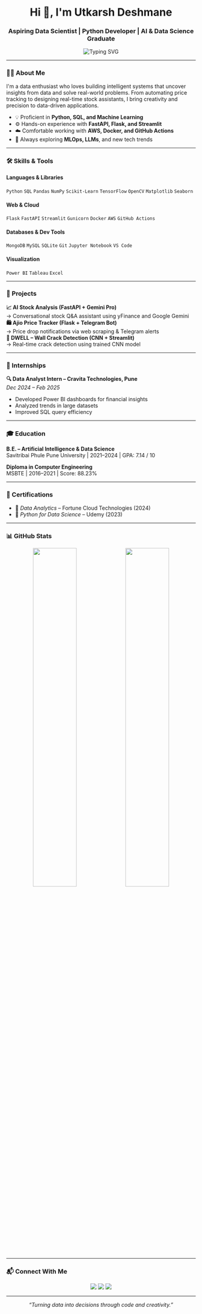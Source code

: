 
<h1 align="center">Hi 👋, I'm Utkarsh Deshmane</h1>
<h3 align="center">Aspiring Data Scientist | Python Developer | AI & Data Science Graduate</h3>

<p align="center">
  <img src="https://readme-typing-svg.demolab.com?font=Fira+Code&duration=3000&pause=1000&center=true&vCenter=true&width=435&lines=Data+Scientist+%7C+Python+Developer;Machine+Learning+%7C+AI+%7C+Deep+Learning;Power+BI+%7C+Tableau+%7C+Flask+%7C+FastAPI" alt="Typing SVG" />
</p>

---

### 🧑‍💻 About Me
I'm a data enthusiast who loves building intelligent systems that uncover insights from data and solve real-world problems. From automating price tracking to designing real-time stock assistants, I bring creativity and precision to data-driven applications.

- 💡 Proficient in **Python, SQL, and Machine Learning**
- ⚙️ Hands-on experience with **FastAPI, Flask, and Streamlit**
- ☁️ Comfortable working with **AWS, Docker, and GitHub Actions**
- 🧠 Always exploring **MLOps, LLMs**, and new tech trends

---

### 🛠️ Skills & Tools

#### Languages & Libraries  
`Python` `SQL` `Pandas` `NumPy` `Scikit-Learn` `TensorFlow` `OpenCV` `Matplotlib` `Seaborn`

#### Web & Cloud  
`Flask` `FastAPI` `Streamlit` `Gunicorn` `Docker` `AWS` `GitHub Actions`

#### Databases & Dev Tools  
`MongoDB` `MySQL` `SQLite` `Git` `Jupyter Notebook` `VS Code`

#### Visualization  
`Power BI` `Tableau` `Excel`

---

### 🚀 Projects

**📈 AI Stock Analysis (FastAPI + Gemini Pro)**  
→ Conversational stock Q&A assistant using yFinance and Google Gemini  
**🛍️ Ajio Price Tracker (Flask + Telegram Bot)**  
→ Price drop notifications via web scraping & Telegram alerts  
**🧱 DWELL – Wall Crack Detection (CNN + Streamlit)**  
→ Real-time crack detection using trained CNN model  

---

### 🏢 Internships

**🔍 Data Analyst Intern – Cravita Technologies, Pune**  
*Dec 2024 – Feb 2025*  
- Developed Power BI dashboards for financial insights  
- Analyzed trends in large datasets  
- Improved SQL query efficiency

---

### 🎓 Education

**B.E. – Artificial Intelligence & Data Science**  
Savitribai Phule Pune University | 2021–2024 | GPA: 7.14 / 10

**Diploma in Computer Engineering**  
MSBTE | 2016–2021 | Score: 88.23%

---

### 📜 Certifications

- 🧠 *Data Analytics* – Fortune Cloud Technologies (2024)
- 🐍 *Python for Data Science* – Udemy (2023)

---

### 📊 GitHub Stats

<p align="center">
  <img src="https://github-readme-stats.vercel.app/api?username=utkarshdeshmane&show_icons=true&theme=radical" width="48%"/>
  <img src="https://github-readme-stats.vercel.app/api/top-langs/?username=utkarshdeshmane&layout=compact&theme=radical" width="48%"/>
</p>

---

### 📬 Connect With Me

<p align="center">
  <a href="mailto:deshmane.utkarsh31123@gmail.com"><img src="https://img.shields.io/badge/-Email-c14438?style=for-the-badge&logo=gmail&logoColor=white" /></a>
  <a href="https://www.linkedin.com/in/utkarsh-deshmane-8676a1210/"><img src="https://img.shields.io/badge/-LinkedIn-0077B5?style=for-the-badge&logo=linkedin&logoColor=white" /></a>
  <a href="https://github.com/utkarshdeshmane"><img src="https://img.shields.io/badge/-GitHub-black?style=for-the-badge&logo=github&logoColor=white" /></a>
</p>

---

<p align="center"><i>“Turning data into decisions through code and creativity.”</i></p>
